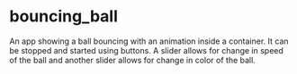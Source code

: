 # bouncing_ball

An app showing a ball bouncing with an animation inside a container. It can be stopped and started using buttons. A slider allows for change in speed of the ball and another slider allows for change in color of the ball.

